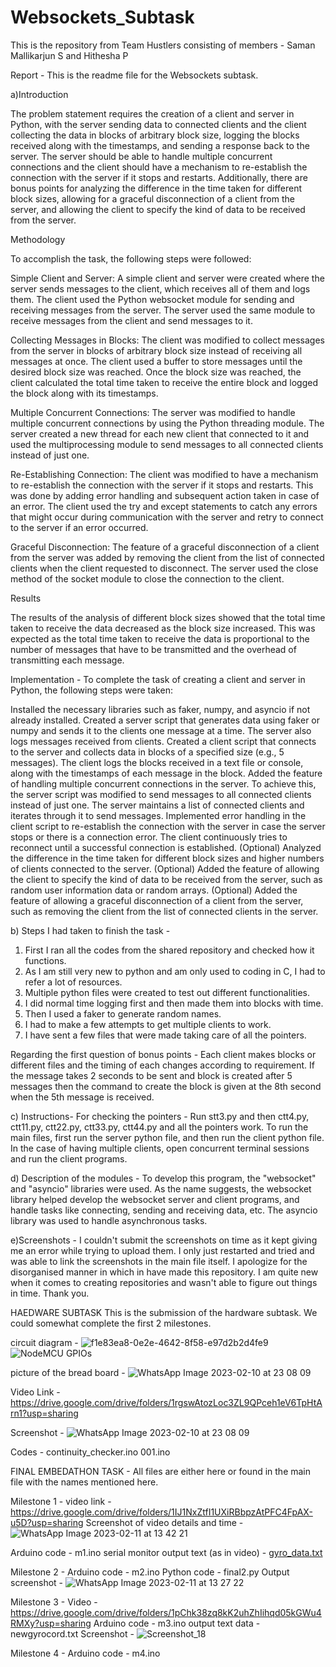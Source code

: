 # Websockets_Subtask
This is the repository from Team Hustlers consisting of members - Saman Mallikarjun S and Hithesha P


Report - This is the readme file for the Websockets subtask. 

a)Introduction

The problem statement requires the creation of a client and server in Python, with the server sending data to connected clients and the client collecting the data in blocks of arbitrary block size, logging the blocks received along with the timestamps, and sending a response back to the server. The server should be able to handle multiple concurrent connections and the client should have a mechanism to re-establish the connection with the server if it stops and restarts. Additionally, there are bonus points for analyzing the difference in the time taken for different block sizes, allowing for a graceful disconnection of a client from the server, and allowing the client to specify the kind of data to be received from the server.

Methodology

To accomplish the task, the following steps were followed:

Simple Client and Server: A simple client and server were created where the server sends messages to the client, which receives all of them and logs them. The client used the Python websocket module for sending and receiving messages from the server. The server used the same module to receive messages from the client and send messages to it.

Collecting Messages in Blocks: The client was modified to collect messages from the server in blocks of arbitrary block size instead of receiving all messages at once. The client used a buffer to store messages until the desired block size was reached. Once the block size was reached, the client calculated the total time taken to receive the entire block and logged the block along with its timestamps.

Multiple Concurrent Connections: The server was modified to handle multiple concurrent connections by using the Python threading module. The server created a new thread for each new client that connected to it and used the multiprocessing module to send messages to all connected clients instead of just one.

Re-Establishing Connection: The client was modified to have a mechanism to re-establish the connection with the server if it stops and restarts. This was done by adding error handling and subsequent action taken in case of an error. The client used the try and except statements to catch any errors that might occur during communication with the server and retry to connect to the server if an error occurred.

Graceful Disconnection: The feature of a graceful disconnection of a client from the server was added by removing the client from the list of connected clients when the client requested to disconnect. The server used the close method of the socket module to close the connection to the client.

Results

The results of the analysis of different block sizes showed that the total time taken to receive the data decreased as the block size increased. This was expected as the total time taken to receive the data is proportional to the number of messages that have to be transmitted and the overhead of transmitting each message.


Implementation - 
To complete the task of creating a client and server in Python, the following steps were taken:

Installed the necessary libraries such as faker, numpy, and asyncio if not already installed.
Created a server script that generates data using faker or numpy and sends it to the clients one message at a time. The server also logs messages received from clients.
Created a client script that connects to the server and collects data in blocks of a specified size (e.g., 5 messages). The client logs the blocks received in a text file or console, along with the timestamps of each message in the block.
Added the feature of handling multiple concurrent connections in the server. To achieve this, the server script was modified to send messages to all connected clients instead of just one. The server maintains a list of connected clients and iterates through it to send messages.
Implemented error handling in the client script to re-establish the connection with the server in case the server stops or there is a connection error. The client continuously tries to reconnect until a successful connection is established.
(Optional) Analyzed the difference in the time taken for different block sizes and higher numbers of clients connected to the server.
(Optional) Added the feature of allowing the client to specify the kind of data to be received from the server, such as random user information data or random arrays.
(Optional) Added the feature of allowing a graceful disconnection of a client from the server, such as removing the client from the list of connected clients in the server.

b) Steps I had taken to finish the task -
1. First I ran all the codes from the shared repository and checked how it functions.
2. As I am still very new to python and am only used to coding in C, I had to refer a lot of resources. 
3. Multiple python files were created to test out different functionalities.
4. I did normal time logging first and then made them into blocks with time.
5. Then I used a faker to generate random names.
6. I had to make a few attempts to get multiple clients to work.
7. I have sent a few files that were made taking care of all the pointers.

Regarding the first question of bonus points - Each client makes blocks or different files and the timing of each changes according to requirement. If the message takes 2 seconds to be sent and block is created after 5 messages then the command to create the block is given at the 8th second when the 5th message is received.

c) Instructions-
For checking the pointers - Run stt3.py and then ctt4.py, ctt11.py, ctt22.py, ctt33.py, ctt44.py and all the pointers work.
To run the main files, first run the server python file, and then run the client python file. In the case of having multiple clients, open concurrent terminal sessions and run the client programs.

d) Description of the modules - To develop this program, the "websocket" and "asyncio" libraries were used. As the name suggests, the websocket library helped develop the websocket server and client programs, and handle tasks like connecting, sending and receiving data, etc. The asyncio library was used to handle asynchronous tasks.

e)Screenshots - I couldn't submit the screenshots on time as it kept giving me an error while trying to upload them. I only just restarted and tried and was able to link the screenshots in the main file itself. I apologize for the disorganised manner in which in have made this repository. I am quite new when it comes to creating repositories and wasn't able to figure out things in time. 
Thank you.

HAEDWARE SUBTASK
This is the submission of the hardware subtask. We could somewhat complete the first 2 milestones.

circuit diagram -
![f1e83ea8-0e2e-4642-8f58-e97d2b2d4fe9](https://user-images.githubusercontent.com/75972994/218158424-a246d8e9-7e75-4157-a2f5-ec53472205c9.png)
![NodeMCU GPIOs](https://user-images.githubusercontent.com/75972994/218158497-3c672981-19a4-4ae9-a866-9de758afdd37.png)


picture of the bread board -
![WhatsApp Image 2023-02-10 at 23 08 09](https://user-images.githubusercontent.com/75972994/218159022-543030ef-da85-47a3-8184-86c5d021dccf.jpg)

Video Link - https://drive.google.com/drive/folders/1rgswAtozLoc3ZL9QPceh1eV6TpHtArn1?usp=sharing

Screenshot -
![WhatsApp Image 2023-02-10 at 23 08 09](https://user-images.githubusercontent.com/75972994/218159627-58180d85-ec05-43c0-81e2-13d941ccc606.jpg)

Codes - 
continuity_checker.ino
001.ino

FINAL EMBEDATHON TASK -
All files are either here or found in the main file with the names mentioned here.

Milestone 1 - video link - https://drive.google.com/drive/folders/1IJ1NxZtfI1UXiRBbpzAtPFC4FpAX-u5D?usp=sharing
Screenshot of video details and time - ![WhatsApp Image 2023-02-11 at 13 42 21](https://user-images.githubusercontent.com/75972994/218247925-f078a1c2-47c9-4b08-9ae5-f39ee51d99d6.jpg)

Arduino code - m1.ino
serial monitor output text (as in video) - [gyro_data.txt](https://github.com/SamanM28/Websockets_Subtask/files/10712918/gyro_data.txt)

Milestone 2 - 
Arduino code - m2.ino
Python code - final2.py
Output screenshot - ![WhatsApp Image 2023-02-11 at 13 27 22](https://user-images.githubusercontent.com/75972994/218247720-971e6b80-989a-4cd5-949f-44cdaa07c39d.jpg)

Milestone 3 - 
Video - https://drive.google.com/drive/folders/1pChk38zq8kK2uhZhIihqd05kGWu4RMXy?usp=sharing
Arduino code - m3.ino
output text data - newgyrocord.txt
Screenshot - ![Screenshot_18](https://user-images.githubusercontent.com/75972994/218248832-46c5c6e7-cde8-4b76-ab43-8f6e1fc47d8e.png)

Milestone 4 - 
Arduino code - m4.ino
